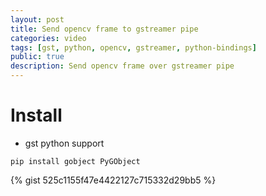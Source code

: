 ```yaml
---
layout: post
title: Send opencv frame to gstreamer pipe
categories: video
tags: [gst, python, opencv, gstreamer, python-bindings]
public: true
description: Send opencv frame over gstreamer pipe
---
```


# Install 
- gst python support


```
pip install gobject PyGObject
```

{% gist 525c1155f47e4422127c715332d29bb5 %}